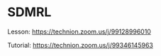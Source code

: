 # SDMRL


Lesson:
https://technion.zoom.us/j/99128996010

Tutorial:
https://technion.zoom.us/j/99346145963